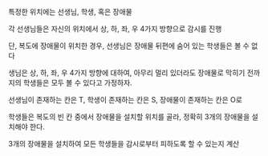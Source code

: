  특정한 위치에는 선생님, 학생, 혹은 장애물

각 선생님들은 자신의 위치에서 상, 하, 좌, 우 4가지 방향으로 감시를 진행

단, 복도에 장애물이 위치한 경우, 선생님은 장애물 뒤편에 숨어 있는 학생들은 볼 수 없다

생님은 상, 하, 좌, 우 4가지 방향에 대하여, 아무리 멀리 있더라도 장애물로 막히기 전까지의 학생들은 모두 볼 수 있다고 가정하자.

선생님이 존재하는 칸은 T, 학생이 존재하는 칸은 S, 장애물이 존재하는 칸은 O로

학생들은 복도의 빈 칸 중에서 장애물을 설치할 위치를 골라, 정확히 3개의 장애물을 설치해야 한다.

3개의 장애물을 설치하여 모든 학생들을 감시로부터 피하도록 할 수 있는지 계산



